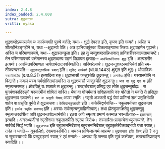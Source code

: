 ```yaml
---
index: 2.4.8
index_padded: 2.4.008
sutra: क्षुद्रजन्तवः
vritti: nyasa

---
```

क्षुद्रशब्दोऽयमस्त्येव यः कार्पण्यवति पुरुषे वर्त्तते; यथा-- क्षुद्रो देवदत्त इति, कृपण इति गम्यते। अस्ति च शीलहीनेऽङ्गहीने च, यथा --क्षुद्राभ्यो वेति। अत्र ह्यनियतपुंस्का विकलाङ्गाश्च स्त्रियः क्षुद्राग्रहणेन गृह्यन्ते। अस्ति च परिमाणापचये, यथा-- क्षुद्रास्तण्डुला इति। इह तु जन्तुशब्दसन्निधानात् प्राणिशरीरस्याल्पतामाचष्टे। तेन परिमाणापचये वर्त्तमानस्य क्षुद्रशब्दस्य ग्रहणं विज्ञायत इत्याह-- `अपचितपरिमाणः क्षुद्रः` इति। अल्पशरीर इत्यर्थः। अपचितपरिमाणता चापेक्षाभेदादनवस्थितेति। अस्थिरेत्यर्थः।
क्षुद्रजन्तुशब्दस्याभिधेयं प्रति स्म-तीरुपन्यस्यति-- `क्षुद्रजन्तुरनस्थिः स्यात्` इति। `क्षुदिर् सम्पेवणे` (धा.पा.1443) क्षुद्यत इति क्षुद्रः। औणादिकः `स्फायीतञ्चि` (द.उ.8.31) इत्यादिना रक्। क्षुद्रश्चासौ जन्तुश्चेति क्षुद्रजन्तुः। `अनस्थिः` इति। यस्यास्थीनि न विद्यन्ते। कवलं यस्य चर्मशोणितमांसमस्ति स क्षुद्रश्चासौ जन्तुश्चेति क्षुद्रजन्तुः। `अथ वा क्षुद्र एव यः` इति स्मृत्यन्तरमाह। क्षोदयितुं यः शक्यते स क्षुद्रजन्तुः। शब्दार्थवशात् प्रसिद्ध एव लोके क्षुद्रजन्तुर्ग्राह्यः। स पुनर्मशकादिरङ्गे यस्यात्मीयं शोणितं नास्ति। येषां वा गोचर्ममात्रं राशिहत्वापि नरः पतितो न भवति ते प्रसिद्धाः क्षुद्रजन्तव उच्यन्ते। `शतं वा प्रसृतौ येषाम्` अपरा स्मृतिः। प्सृतौ अञ्जलौ बद्धं येषां प्राणिनां शतं प्रसृतिर्भवति शतेन वा प्रसृतिः पूर्यते ते क्षुद्रजन्तवः। `केचिदानकुलादपि` इति। ककेचिद्वर्णयन्ति-- नकुलपर्यन्ताः क्षुद्रजन्तव इति। `इयमेव स्मृतिः प्रमाणम्` इति। अस्याः सर्वस्मृत्यनुग्राहिणीत्वात्। तथा ह्येतदुपलक्षितेषु क्षुद्रजन्तुषु स्मृत्यन्तरदर्शिता अपि क्षुद्रजन्तवोऽन्तर्भवति। इतरा अपि स्मृतयः प्रमाणं कस्मान्न भवन्तीत्याह-- `इतरासाम्` इत्यादि। अनस्थ्यादीनां स्मृतीनामा नकुलादपीति स्मृत्या विरोधः। तस्मान्नैताः प्रामाण्येनाभ्युपगम्यन्ते, तेन सर्वत्रेदं सिद्धं भवति। `क्षुद्रजन्तवः` इति बहुवचननिर्देशात् बहुवचननिर्देशात् बहुप्रकृतेरेवैकवद्भावो यथा स्यात्। तनेह न भवति-- यूकालिक्षे, दंशमशकाविति। अयञ्च प्राणिजात्यर्थ आरम्भः। `क्षुद्रजन्तव इति किम्` इति ? ननु च सूत्रास्याभावे किं प्रत्युदाहरणं स्यात् ? एवं मन्यते-- अन्यथा हि जन्तव इति सूत्रं कर्त्तव्यम्, ततश्चातिप्रसङ्ग स्यादिति।।
